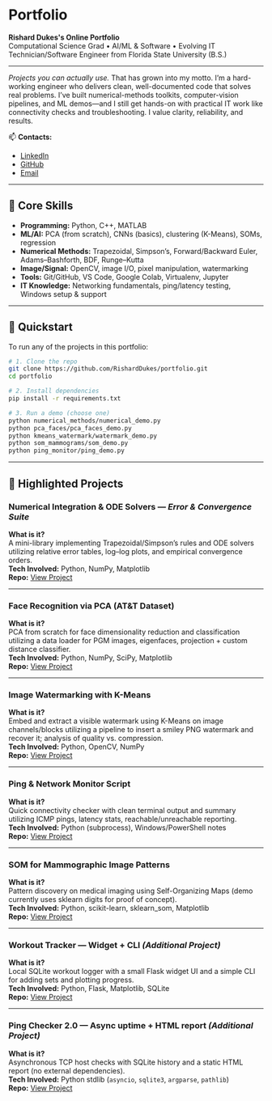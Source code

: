 # Portfolio

**Rishard Dukes's Online Portfolio**  
Computational Science Grad • AI/ML & Software • Evolving IT Technician/Software Engineer from Florida State University (B.S.)

---

*Projects you can actually use.*
That has grown into my motto. I’m a hard-working engineer who delivers clean, well-documented code that solves real problems. I’ve built numerical-methods toolkits, computer-vision pipelines, and ML demos—and I still get hands-on with practical IT work like connectivity checks and troubleshooting. I value clarity, reliability, and results.

📫 **Contacts:**  
- [LinkedIn](https://www.linkedin.com/in/rishard-dukes/)  
- [GitHub](https://github.com/RishardDukes)  
- [Email](mailto:scholasticdukes@gmail.com)

---

## 🧰 Core Skills
- **Programming:** Python, C++, MATLAB  
- **ML/AI:** PCA (from scratch), CNNs (basics), clustering (K-Means), SOMs, regression  
- **Numerical Methods:** Trapezoidal, Simpson’s, Forward/Backward Euler, Adams–Bashforth, BDF, Runge–Kutta  
- **Image/Signal:** OpenCV, image I/O, pixel manipulation, watermarking  
- **Tools:** Git/GitHub, VS Code, Google Colab, Virtualenv, Jupyter  
- **IT Knowledge:** Networking fundamentals, ping/latency testing, Windows setup & support  

---

## 🚀 Quickstart

To run any of the projects in this portfolio:

```bash
# 1. Clone the repo
git clone https://github.com/RishardDukes/portfolio.git
cd portfolio

# 2. Install dependencies
pip install -r requirements.txt

# 3. Run a demo (choose one)
python numerical_methods/numerical_demo.py
python pca_faces/pca_faces_demo.py
python kmeans_watermark/watermark_demo.py
python som_mammograms/som_demo.py
python ping_monitor/ping_demo.py
```
---
## 📂 Highlighted Projects

### Numerical Integration & ODE Solvers — *Error & Convergence Suite*
**What is it?**  
A mini-library implementing Trapezoidal/Simpson’s rules and ODE solvers utilizing relative error tables, log–log plots, and empirical convergence orders.  
**Tech Involved:** Python, NumPy, Matplotlib  
**Repo:** [View Project](numerical_methods)

---

### Face Recognition via PCA (AT&T Dataset)
**What is it?**  
PCA from scratch for face dimensionality reduction and classification utilizing a data loader for PGM images, eigenfaces, projection + custom distance classifier.  
**Tech Involved:** Python, NumPy, SciPy, Matplotlib  
**Repo:** [View Project](pca_faces)

---

### Image Watermarking with K-Means
**What is it?**  
Embed and extract a visible watermark using K-Means on image channels/blocks utilizing a pipeline to insert a smiley PNG watermark and recover it; analysis of quality vs. compression.  
**Tech Involved:** Python, OpenCV, NumPy  
**Repo:** [View Project](kmeans_watermark)

---

### Ping & Network Monitor Script
**What is it?**  
Quick connectivity checker with clean terminal output and summary utilizing ICMP pings, latency stats, reachable/unreachable reporting.  
**Tech Involved:** Python (subprocess), Windows/PowerShell notes  
**Repo:** [View Project](ping_monitor)

---

### SOM for Mammographic Image Patterns
**What is it?**  
Pattern discovery on medical imaging using Self-Organizing Maps (demo currently uses sklearn digits for proof of concept).  
**Tech Involved:** Python, scikit-learn, sklearn_som, Matplotlib  
**Repo:** [View Project](som_mammograms)

---

### Workout Tracker — Widget + CLI *(Additional Project)*
**What is it?**  
Local SQLite workout logger with a small Flask widget UI and a simple CLI for adding sets and plotting progress.  
**Tech Involved:** Python, Flask, Matplotlib, SQLite  
**Repo:** [View Project](additional_projects/workout_tracker)

---

### Ping Checker 2.0 — Async uptime + HTML report *(Additional Project)*
**What is it?**  
Asynchronous TCP host checks with SQLite history and a static HTML report (no external dependencies).  
**Tech Involved:** Python stdlib (`asyncio`, `sqlite3`, `argparse`, `pathlib`)  
**Repo:** [View Project](additional_projects/ping_checker_2)

